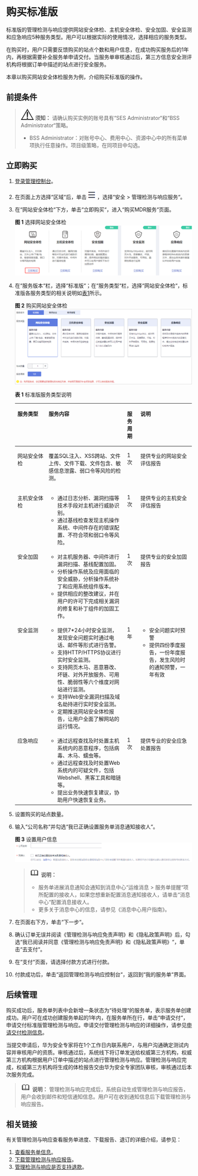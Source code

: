 # 购买标准版<a name="mdr_01_0012"></a>

标准版的管理检测与响应提供网站安全体检、主机安全体检、安全加固、安全监测和应急响应5种服务类型。用户可以根据实际的使用情况，选择相应的服务类型。

在购买时，用户只需要反馈购买的站点个数和用户信息，在成功购买服务后的1年内，再根据需要补全服务单申请交付。当服务单审核通过后，第三方信息安全测评机构将根据订单中描述的站点进行安全服务。

本章以购买网站安全体检服务为例，介绍购买标准版的操作。

## 前提条件<a name="zh-cn_topic_0115570352_section1741118183317"></a>

>![](public_sys-resources/icon-notice.gif) **须知：** 
>请确认购买实例的账号具有“SES Administrator“和“BSS Administrator“策略。
>-   BSS Administrator：对账号中心、费用中心、资源中心中的所有菜单项执行任意操作。项目级策略，在同项目中勾选。

## 立即购买<a name="zh-cn_topic_0115570352_section1933417191455"></a>

1.  [登录管理控制台](https://console.huaweicloud.com/?locale=zh-cn)。
2.  在页面上方选择“区域“后，单击![](figures/icon-服务列表小图标.png)，选择“安全  \>  管理检测与响应服务“。
3.  在“网站安全体检“下方，单击“立即购买“，进入“购买MDR服务“页面。

    **图 1**  选择网站安全体检<a name="zh-cn_topic_0115570352_fig6140362115217"></a>  
    ![](figures/选择网站安全体检.png "选择网站安全体检")

4.  在“服务版本“栏，选择“标准版“；在“服务类型“栏，选择“网站安全体检“，标准版各服务类型的相关说明如[表1](#zh-cn_topic_0115570352_table544864683318)所示。

    **图 2**  购买网站安全体检<a name="zh-cn_topic_0115570352_fig462214533513"></a>  
    ![](figures/购买网站安全体检.png "购买网站安全体检")

    **表 1**  标准版服务类型说明

    <a name="zh-cn_topic_0115570352_table544864683318"></a>
    <table><thead align="left"><tr id="zh-cn_topic_0115570352_row114461646133318"><th class="cellrowborder" valign="top" width="17.57%" id="mcps1.2.5.1.1"><p id="zh-cn_topic_0115570352_p3446746123311"><a name="zh-cn_topic_0115570352_p3446746123311"></a><a name="zh-cn_topic_0115570352_p3446746123311"></a>服务类型</p>
    </th>
    <th class="cellrowborder" valign="top" width="44.39%" id="mcps1.2.5.1.2"><p id="zh-cn_topic_0115570352_p144466462338"><a name="zh-cn_topic_0115570352_p144466462338"></a><a name="zh-cn_topic_0115570352_p144466462338"></a>服务内容</p>
    </th>
    <th class="cellrowborder" valign="top" width="7.5200000000000005%" id="mcps1.2.5.1.3"><p id="p1815161862212"><a name="p1815161862212"></a><a name="p1815161862212"></a>服务周期</p>
    </th>
    <th class="cellrowborder" valign="top" width="30.520000000000003%" id="mcps1.2.5.1.4"><p id="zh-cn_topic_0115570352_p344694633320"><a name="zh-cn_topic_0115570352_p344694633320"></a><a name="zh-cn_topic_0115570352_p344694633320"></a>说明</p>
    </th>
    </tr>
    </thead>
    <tbody><tr id="zh-cn_topic_0115570352_row17446446203319"><td class="cellrowborder" valign="top" width="17.57%" headers="mcps1.2.5.1.1 "><p id="zh-cn_topic_0115570352_p158706198114"><a name="zh-cn_topic_0115570352_p158706198114"></a><a name="zh-cn_topic_0115570352_p158706198114"></a>网站安全体检</p>
    </td>
    <td class="cellrowborder" valign="top" width="44.39%" headers="mcps1.2.5.1.2 "><p id="zh-cn_topic_0115570352_p498615393497"><a name="zh-cn_topic_0115570352_p498615393497"></a><a name="zh-cn_topic_0115570352_p498615393497"></a>覆盖SQL注入、XSS跨站、文件上传、文件下载、文件包含、敏感信息泄露、弱口令等风险的检测。</p>
    </td>
    <td class="cellrowborder" valign="top" width="7.5200000000000005%" headers="mcps1.2.5.1.3 "><p id="p21541822211"><a name="p21541822211"></a><a name="p21541822211"></a>1次</p>
    </td>
    <td class="cellrowborder" valign="top" width="30.520000000000003%" headers="mcps1.2.5.1.4 "><p id="zh-cn_topic_0115570352_p1633512523016"><a name="zh-cn_topic_0115570352_p1633512523016"></a><a name="zh-cn_topic_0115570352_p1633512523016"></a>提供专业的网站安全评估报告</p>
    </td>
    </tr>
    <tr id="zh-cn_topic_0115570352_row24486468334"><td class="cellrowborder" valign="top" width="17.57%" headers="mcps1.2.5.1.1 "><p id="zh-cn_topic_0115570352_p69161349592"><a name="zh-cn_topic_0115570352_p69161349592"></a><a name="zh-cn_topic_0115570352_p69161349592"></a>主机安全体检</p>
    </td>
    <td class="cellrowborder" valign="top" width="44.39%" headers="mcps1.2.5.1.2 "><a name="zh-cn_topic_0115570352_ul15609159191013"></a><a name="zh-cn_topic_0115570352_ul15609159191013"></a><ul id="zh-cn_topic_0115570352_ul15609159191013"><li>通过日志分析、漏洞扫描等技术手段对主机进行威胁识别。</li><li>通过基线检查发现主机操作系统、中间件存在的错误配置、不符合项和弱口令等风险。</li></ul>
    </td>
    <td class="cellrowborder" valign="top" width="7.5200000000000005%" headers="mcps1.2.5.1.3 "><p id="p215161882216"><a name="p215161882216"></a><a name="p215161882216"></a>1次</p>
    </td>
    <td class="cellrowborder" valign="top" width="30.520000000000003%" headers="mcps1.2.5.1.4 "><p id="zh-cn_topic_0115570352_p1825111411426"><a name="zh-cn_topic_0115570352_p1825111411426"></a><a name="zh-cn_topic_0115570352_p1825111411426"></a>提供专业的主机安全评估报告</p>
    </td>
    </tr>
    <tr id="zh-cn_topic_0115570352_row6448124693311"><td class="cellrowborder" valign="top" width="17.57%" headers="mcps1.2.5.1.1 "><p id="zh-cn_topic_0115570352_p12573646191019"><a name="zh-cn_topic_0115570352_p12573646191019"></a><a name="zh-cn_topic_0115570352_p12573646191019"></a>安全加固</p>
    </td>
    <td class="cellrowborder" valign="top" width="44.39%" headers="mcps1.2.5.1.2 "><a name="zh-cn_topic_0115570352_ul8846201017111"></a><a name="zh-cn_topic_0115570352_ul8846201017111"></a><ul id="zh-cn_topic_0115570352_ul8846201017111"><li>对主机服务器、中间件进行漏洞扫描、基线配置加固。</li><li>分析操作系统及应用面临的安全威胁，分析操作系统补丁和应用系统组件版本。</li><li>提供相应的整改建议，并在用户的许可下完成相关漏洞的修复和补丁组件的加固工作。</li></ul>
    </td>
    <td class="cellrowborder" valign="top" width="7.5200000000000005%" headers="mcps1.2.5.1.3 "><p id="p15151518202213"><a name="p15151518202213"></a><a name="p15151518202213"></a>1次</p>
    </td>
    <td class="cellrowborder" valign="top" width="30.520000000000003%" headers="mcps1.2.5.1.4 "><p id="zh-cn_topic_0115570352_p7985172194219"><a name="zh-cn_topic_0115570352_p7985172194219"></a><a name="zh-cn_topic_0115570352_p7985172194219"></a>提供专业的安全加固报告</p>
    </td>
    </tr>
    <tr id="zh-cn_topic_0115570352_row1448546133313"><td class="cellrowborder" valign="top" width="17.57%" headers="mcps1.2.5.1.1 "><p id="zh-cn_topic_0115570352_p26807110620"><a name="zh-cn_topic_0115570352_p26807110620"></a><a name="zh-cn_topic_0115570352_p26807110620"></a>安全监测</p>
    </td>
    <td class="cellrowborder" valign="top" width="44.39%" headers="mcps1.2.5.1.2 "><a name="zh-cn_topic_0115570352_ul134254481616"></a><a name="zh-cn_topic_0115570352_ul134254481616"></a><ul id="zh-cn_topic_0115570352_ul134254481616"><li>提供7*24小时安全监测，发现安全问题实时通过电话、邮件等形式进行告警。</li><li>支持HTTP/HTTPS协议进行实时安全监测。</li><li>支持网页木马、恶意篡改、坏链、对外开放服务、可用性、脆弱性等六个维度对网站进行监测。</li><li>支持Web安全漏洞扫描及域名劫持进行实时安全监测。</li><li>定期推送网站安全体检报告，让用户全面了解网站的运行情况。</li></ul>
    </td>
    <td class="cellrowborder" valign="top" width="7.5200000000000005%" headers="mcps1.2.5.1.3 "><p id="p71581816221"><a name="p71581816221"></a><a name="p71581816221"></a>1年</p>
    </td>
    <td class="cellrowborder" valign="top" width="30.520000000000003%" headers="mcps1.2.5.1.4 "><a name="zh-cn_topic_0115570352_ul55717433714"></a><a name="zh-cn_topic_0115570352_ul55717433714"></a><ul id="zh-cn_topic_0115570352_ul55717433714"><li>安全问题实时预警</li><li>提供四份季度报告，一份年度报告，发生风险时的通知预警，一年有效</li></ul>
    </td>
    </tr>
    <tr id="zh-cn_topic_0115570352_row0733134212219"><td class="cellrowborder" valign="top" width="17.57%" headers="mcps1.2.5.1.1 "><p id="zh-cn_topic_0115570352_p112952611217"><a name="zh-cn_topic_0115570352_p112952611217"></a><a name="zh-cn_topic_0115570352_p112952611217"></a>应急响应</p>
    </td>
    <td class="cellrowborder" valign="top" width="44.39%" headers="mcps1.2.5.1.2 "><a name="zh-cn_topic_0115570352_ul2017905918813"></a><a name="zh-cn_topic_0115570352_ul2017905918813"></a><ul id="zh-cn_topic_0115570352_ul2017905918813"><li>通过远程查找及时处置主机系统内的恶意程序，包括病毒、木马、蠕虫等。</li><li>通过远程查找及时处置Web系统内的可疑文件，包括Webshell、黑客工具和暗链等。</li><li>提出业务快速恢复建议，协助用户快速恢复业务。</li></ul>
    </td>
    <td class="cellrowborder" valign="top" width="7.5200000000000005%" headers="mcps1.2.5.1.3 "><p id="p315171882212"><a name="p315171882212"></a><a name="p315171882212"></a>1次</p>
    </td>
    <td class="cellrowborder" valign="top" width="30.520000000000003%" headers="mcps1.2.5.1.4 "><p id="zh-cn_topic_0115570352_p1621803910411"><a name="zh-cn_topic_0115570352_p1621803910411"></a><a name="zh-cn_topic_0115570352_p1621803910411"></a>提供专业的安全应急处置报告</p>
    </td>
    </tr>
    </tbody>
    </table>

5.  设置购买的站点数量。
6.  输入“公司名称“并勾选“我已正确设置服务单消息通知接收人“。

    **图 3**  设置用户信息<a name="fig0751147112115"></a>  
    ![](figures/设置用户信息.png "设置用户信息")

    >![](public_sys-resources/icon-note.gif) **说明：** 
    >-   服务单进展消息通知会通知到消息中心“运维消息  \>  服务单提醒“项所配置的接收人，如果您想重新配置消息通知接收人，请单击“消息中心“配置消息接收人。
    >-   更多关于消息中心的信息，请参见《消息中心用户指南》。

7.  在页面右下方，单击“下一步“。
8.  确认订单无误并阅读《管理检测与响应免责声明》和《隐私政策声明》后，勾选“我已阅读并同意《管理检测与响应免责声明》和《隐私政策声明》“，单击“去支付“。
9.  在“支付“页面，请选择付款方式进行付款。
10. 付款成功后，单击“返回管理检测与响应控制台“，返回到“我的服务单“界面。

## 后续管理<a name="zh-cn_topic_0115570352_section765741312285"></a>

购买成功后，服务单列表中会新增一条状态为“待处理“的服务单，表示服务单创建成功。用户可在成功创建服务单起的1年内，在服务单所在行，单击“申请交付“，申请交付标准版管理检测与响应。申请交付管理检测与响应的详细操作，请参见[申请交付检测信息](申请交付标准版管理检测与响应服务.md)。

当提交申请后，华为安全专家将在1个工作日内联系用户，与用户沟通确定测试内容并审核用户的资质。审核通过后，系统线下将订单发送给权威第三方机构，权威第三方机构根据用户订单中描述的站点进行管理检测与响应。管理检测与响应完成，权威第三方机构将生成的体检报告交由华为安全专家团队审核，审核通过后本次服务完成。

>![](public_sys-resources/icon-note.gif) **说明：** 
>管理检测与响应完成后，系统自动生成管理检测与响应报告，用户会收到邮件和短信通知信息。用户可在收到通知信息后下载管理检测与响应报告。

## 相关链接<a name="section2779132554910"></a>

有关管理检测与响应查看服务单进度、下载报告、退订的详细介绍，请参见：

1.  [查看服务单信息](查看服务单信息.md)。
2.  [下载管理检测与响应报告](下载管理检测与响应报告.md)。
3.  [管理检测与响应是否支持退款](https://support.huaweicloud.com/mdr_faq/mdr_01_0052.html)。

